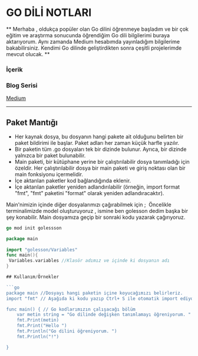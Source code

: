 # GO DİLİ NOTLARI

** Merhaba , oldukça popüler olan Go dilini öğrenmeye başladım ve bir çok eğitim ve araştırma sonucunda öğrendiğim Go dili bilgilerimi buraya aktarıyorum.  Aynı zamanda Medium hesabımda yayınladığım bilgilerime bakabilirsiniz.
Kendimi Go dilinde geliştirdikten sonra çeşitli projelerimde mevcut olucak. **


### İçerik

### Blog Serisi
[Medium](https://medium.com/@didem.kis)

---
  
## Paket Mantığı
- Her kaynak dosya, bu dosyanın hangi pakete ait olduğunu belirten bir paket bildirimi ile başlar. Paket adları her zaman küçük harfle yazılır.
- Bir paketin tüm .go dosyaları tek bir dizinde bulunur. Ayrıca, bir dizinde yalnızca bir paket bulunabilir.
- Main paketi, bir kütüphane yerine bir çalıştırılabilir dosya tanımladığı için özeldir. Her çalıştırılabilir dosya bir main paketi ve giriş noktası olan bir main fonksiyonu içermelidir.
- İçe aktarılan paketler kod bağlandığında eklenir.
- İçe aktarılan paketler yeniden adlandırılabilir (örneğin, import format "fmt", "fmt" paketini "format" olarak yeniden adlandıracaktır).

Main'nimizin içinde diğer dosyalarımızı çağırabilmek için ; 
Öncelikle terminalimizde model oluşturuyoruz , ismine ben golesson dedim başka bir şey konabilir. Main dosyamıza geçip bir sonraki kodu yazarak çağırıyoruz.

```go
go mod init golessson 

package main 
 
import "golesson/Variables" 
func main(){
 Variables.variables //Klasör adımız ve içinde ki dosyanın adı 
}

## Kullanım/Örnekler

```go
package main //Dosyayı hangi paketin içine koyucağımızı belirleriz.
import "fmt" // Aşağıda ki kodu yazıp Ctrl+ S ile otomatik import ediyor.

func main() { // Go kodlarımızın çalışacağı bölüm
	var metin string = "Go dilinde değişken tanımlamayı öğreniyorum. " //Değişken tanımlamak için var deyimi kullanılır. Hemen sonrasında değişkenin adı ve türü belirtilir.
	fmt.Print(metin)                                                   //Değişkenimizi yazdırıyoruz.
	fmt.Print("Hello ")                                                //Ekrana yazdırma
	fmt.Println("Go dilini öğreniyorum. ")                             //Çıktının alt alta yazdığını görüyoruz .Nedeni ise Println 'de ki ln 'den kaynaklıdır. Line demektir ve bu komut ile alt alta çıktı sağlar.
	fmt.Println("!")

}
